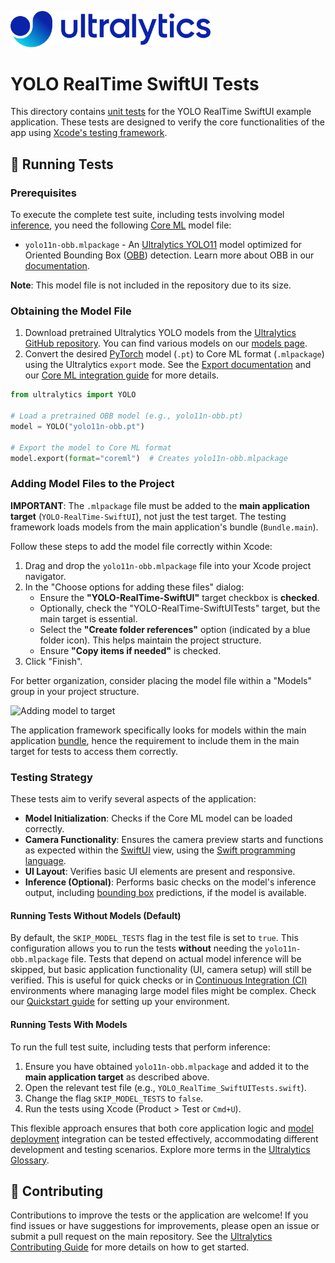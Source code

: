 <a href="https://www.ultralytics.com/"><img src="https://raw.githubusercontent.com/ultralytics/assets/main/logo/Ultralytics_Logotype_Original.svg" width="320" alt="Ultralytics logo"></a>

# YOLO RealTime SwiftUI Tests

This directory contains [unit tests](https://en.wikipedia.org/wiki/Unit_testing) for the YOLO RealTime SwiftUI example application. These tests are designed to verify the core functionalities of the app using [Xcode's testing framework](https://developer.apple.com/documentation/xctest).

## 🧪 Running Tests

### Prerequisites

To execute the complete test suite, including tests involving model [inference](https://www.ultralytics.com/glossary/real-time-inference), you need the following [Core ML](https://developer.apple.com/documentation/coreml) model file:

- `yolo11n-obb.mlpackage` - An [Ultralytics YOLO11](https://docs.ultralytics.com/models/yolo11/) model optimized for Oriented Bounding Box ([OBB](https://docs.ultralytics.com/tasks/obb/)) detection. Learn more about OBB in our [documentation](https://docs.ultralytics.com/tasks/obb/).

**Note**: This model file is not included in the repository due to its size.

### Obtaining the Model File

1.  Download pretrained Ultralytics YOLO models from the [Ultralytics GitHub repository](https://github.com/ultralytics/ultralytics). You can find various models on our [models page](https://docs.ultralytics.com/models/).
2.  Convert the desired [PyTorch](https://pytorch.org/) model (`.pt`) to Core ML format (`.mlpackage`) using the Ultralytics `export` mode. See the [Export documentation](https://docs.ultralytics.com/modes/export/) and our [Core ML integration guide](https://docs.ultralytics.com/integrations/coreml/) for more details.

```python
from ultralytics import YOLO

# Load a pretrained OBB model (e.g., yolo11n-obb.pt)
model = YOLO("yolo11n-obb.pt")

# Export the model to Core ML format
model.export(format="coreml")  # Creates yolo11n-obb.mlpackage
```

### Adding Model Files to the Project

**IMPORTANT**: The `.mlpackage` file must be added to the **main application target** (`YOLO-RealTime-SwiftUI`), not just the test target. The testing framework loads models from the main application's bundle (`Bundle.main`).

Follow these steps to add the model file correctly within Xcode:

1.  Drag and drop the `yolo11n-obb.mlpackage` file into your Xcode project navigator.
2.  In the "Choose options for adding these files" dialog:
    - Ensure the **"YOLO-RealTime-SwiftUI"** target checkbox is **checked**.
    - Optionally, check the "YOLO-RealTime-SwiftUITests" target, but the main target is essential.
    - Select the **"Create folder references"** option (indicated by a blue folder icon). This helps maintain the project structure.
    - Ensure **"Copy items if needed"** is checked.
3.  Click "Finish".

For better organization, consider placing the model file within a "Models" group in your project structure.

![Adding model to target](https://docs-assets.developer.apple.com/published/abd9789384/ff4127a0-80a6-4716-b1cd-fc1facce5d8e.png)

The application framework specifically looks for models within the main application [bundle](https://developer.apple.com/documentation/foundation/bundle), hence the requirement to include them in the main target for tests to access them correctly.

### Testing Strategy

These tests aim to verify several aspects of the application:

- **Model Initialization**: Checks if the Core ML model can be loaded correctly.
- **Camera Functionality**: Ensures the camera preview starts and functions as expected within the [SwiftUI](https://developer.apple.com/xcode/swiftui/) view, using the [Swift programming language](https://developer.apple.com/swift/).
- **UI Layout**: Verifies basic UI elements are present and responsive.
- **Inference (Optional)**: Performs basic checks on the model's inference output, including [bounding box](https://www.ultralytics.com/glossary/bounding-box) predictions, if the model is available.

#### Running Tests Without Models (Default)

By default, the `SKIP_MODEL_TESTS` flag in the test file is set to `true`. This configuration allows you to run the tests **without** needing the `yolo11n-obb.mlpackage` file. Tests that depend on actual model inference will be skipped, but basic application functionality (UI, camera setup) will still be verified. This is useful for quick checks or in [Continuous Integration (CI)](https://en.wikipedia.org/wiki/Continuous_integration) environments where managing large model files might be complex. Check our [Quickstart guide](https://docs.ultralytics.com/quickstart/) for setting up your environment.

#### Running Tests With Models

To run the full test suite, including tests that perform inference:

1.  Ensure you have obtained `yolo11n-obb.mlpackage` and added it to the **main application target** as described above.
2.  Open the relevant test file (e.g., `YOLO_RealTime_SwiftUITests.swift`).
3.  Change the flag `SKIP_MODEL_TESTS` to `false`.
4.  Run the tests using Xcode (Product > Test or `Cmd+U`).

This flexible approach ensures that both core application logic and [model deployment](https://www.ultralytics.com/glossary/model-deployment) integration can be tested effectively, accommodating different development and testing scenarios. Explore more terms in the [Ultralytics Glossary](https://www.ultralytics.com/glossary).

## 🤝 Contributing

Contributions to improve the tests or the application are welcome! If you find issues or have suggestions for improvements, please open an issue or submit a pull request on the main repository. See the [Ultralytics Contributing Guide](https://docs.ultralytics.com/help/contributing/) for more details on how to get started.
